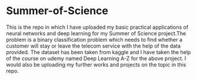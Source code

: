 # Summer-of-Science
This is the repo in which I have uploaded my basic practical applications of neural networks and deep learning for my Summer of Science project.The problem is a binary classification problem which needs to find whether a customer will stay or leave the telecom service with the help of the data provided.
The dataset has been taken from kaggle and I have taken the help of the course on udemy named Deep Learning A-Z for the above project.
I would also be uploading my further works and projects on the topic in this repo.  
